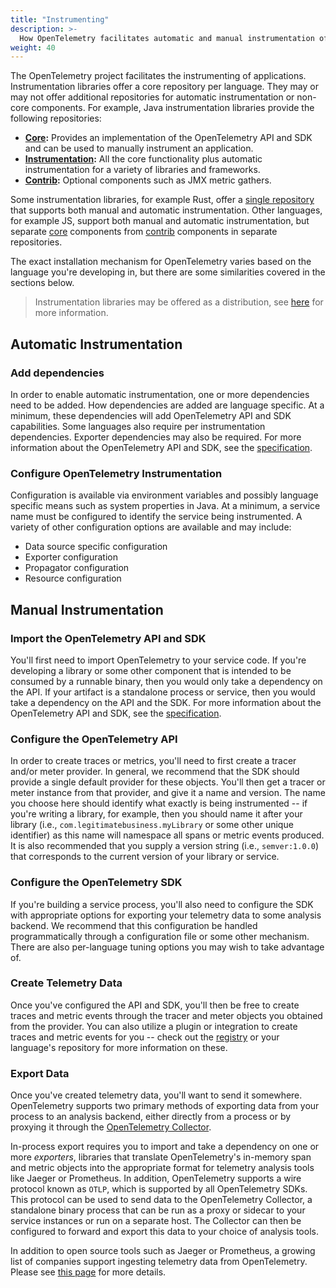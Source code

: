 ```yaml
---
title: "Instrumenting"
description: >-
  How OpenTelemetry facilitates automatic and manual instrumentation of applications
weight: 40
---
```


The OpenTelemetry project facilitates the instrumenting of applications.
Instrumentation libraries offer a core repository per language. They may or may
not offer additional repositories for automatic instrumentation or non-core
components. For example, Java instrumentation libraries provide the following
repositories:

- **[Core](https://github.com/open-telemetry/opentelemetry-java):** Provides an
  implementation of the OpenTelemetry API and SDK and can be used to manually
  instrument an application.
- **[Instrumentation](https://github.com/open-telemetry/opentelemetry-java-instrumentation):**
  All the core functionality plus automatic instrumentation for a variety of
  libraries and frameworks.
- **[Contrib](https://github.com/open-telemetry/opentelemetry-java-contrib):**
  Optional components such as JMX metric gathers.

Some instrumentation libraries, for example Rust, offer a
[single repository](https://github.com/open-telemetry/opentelemetry-rust) that
supports both manual and automatic instrumentation. Other languages, for example
JS, support both manual and automatic instrumentation, but separate
[core](https://github.com/open-telemetry/opentelemetry-js) components from
[contrib](https://github.com/open-telemetry/opentelemetry-js-contrib) components
in separate repositories.

The exact installation mechanism for OpenTelemetry varies based on the language
you're developing in, but there are some similarities covered in the sections
below.

> Instrumentation libraries may be offered as a distribution, see
> [here](../distributions) for more information.

## Automatic Instrumentation

### Add dependencies

In order to enable automatic instrumentation, one or more dependencies need to
be added. How dependencies are added are language specific. At a minimum, these
dependencies will add OpenTelemetry API and SDK capabilities. Some languages
also require per instrumentation dependencies. Exporter dependencies may also be
required. For more information about the OpenTelemetry API and SDK, see the
[specification](/docs/reference/specification/).

### Configure OpenTelemetry Instrumentation

Configuration is available via environment variables and possibly language
specific means such as system properties in Java. At a minimum, a service name
must be configured to identify the service being instrumented. A variety of
other configuration options are available and may include:

- Data source specific configuration
- Exporter configuration
- Propagator configuration
- Resource configuration

## Manual Instrumentation

### Import the OpenTelemetry API and SDK

You'll first need to import OpenTelemetry to your service code. If you're
developing a library or some other component that is intended to be consumed by
a runnable binary, then you would only take a dependency on the API. If your
artifact is a standalone process or service, then you would take a dependency on
the API and the SDK. For more information about the OpenTelemetry API and SDK,
see the [specification](/docs/reference/specification/).

### Configure the OpenTelemetry API

In order to create traces or metrics, you'll need to first create a tracer
and/or meter provider. In general, we recommend that the SDK should provide a
single default provider for these objects. You'll then get a tracer or meter
instance from that provider, and give it a name and version. The name you choose
here should identify what exactly is being instrumented -- if you're writing a
library, for example, then you should name it after your library (i.e.,
`com.legitimatebusiness.myLibrary` or some other unique identifier) as this name
will namespace all spans or metric events produced. It is also recommended that
you supply a version string (i.e., `semver:1.0.0`) that corresponds to the
current version of your library or service.

### Configure the OpenTelemetry SDK

If you're building a service process, you'll also need to configure the SDK with
appropriate options for exporting your telemetry data to some analysis backend.
We recommend that this configuration be handled programmatically through a
configuration file or some other mechanism. There are also per-language tuning
options you may wish to take advantage of.

### Create Telemetry Data

Once you've configured the API and SDK, you'll then be free to create traces and
metric events through the tracer and meter objects you obtained from the
provider. You can also utilize a plugin or integration to create traces and
metric events for you -- check out the [registry](/registry) or your language's
repository for more information on these.

### Export Data

Once you've created telemetry data, you'll want to send it somewhere.
OpenTelemetry supports two primary methods of exporting data from your process
to an analysis backend, either directly from a process or by proxying it through
the [OpenTelemetry Collector](/docs/collector).

In-process export requires you to import and take a dependency on one or more
_exporters_, libraries that translate OpenTelemetry's in-memory span and metric
objects into the appropriate format for telemetry analysis tools like Jaeger or
Prometheus. In addition, OpenTelemetry supports a wire protocol known as `OTLP`,
which is supported by all OpenTelemetry SDKs. This protocol can be used to send
data to the OpenTelemetry Collector, a standalone binary process that can be run
as a proxy or sidecar to your service instances or run on a separate host. The
Collector can then be configured to forward and export this data to your choice
of analysis tools.

In addition to open source tools such as Jaeger or Prometheus, a growing list of
companies support ingesting telemetry data from OpenTelemetry. Please see
[this page](/vendors) for more details.
